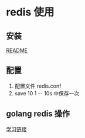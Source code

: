 # redis 使用

## 安装
[README](https://www.jianshu.com/p/bb7c19c5fc47)

## 配置

1. 配置文件 redis.conf
2. save 10 1 -- 10s 中保存一次

## golang redis 操作

[学习链接](https://www.cnblogs.com/wdliu/p/9330278.html)